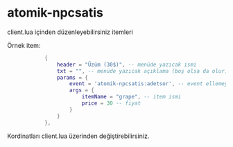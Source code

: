 # atomik-npcsatis

client.lua içinden düzenleyebilirsiniz itemleri

Örnek item:

```lua
            {
                header = "Üzüm (30$)", -- menüde yazıcak ismi
                txt = "", -- menüde yazıcak açıklama (boş olsa da olur)
                params = {
                    event = 'atomik-npcsatis:adetsor', -- event ellemeyin
                    args = {
                        itemName = "grape", -- item ismi
                        price = 30 -- fiyat
                    }
                }
            },
```

Kordinatları client.lua üzerinden değiştirebilirsiniz.